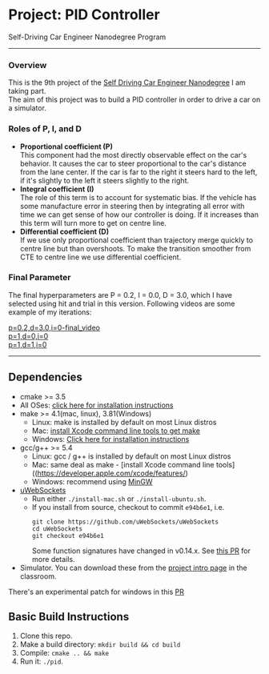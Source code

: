 # Project: PID Controller
Self-Driving Car Engineer Nanodegree Program


---

### Overview
This is the 9th project of the [Self Driving Car Engineer Nanodegree](https://www.udacity.com/course/self-driving-car-engineer-nanodegree--nd013) I am taking part. <br>
The aim of this project was to build a PID controller in order to drive a car on a simulator. 


### Roles of P, I, and D
- **Proportional coefficient (P)**<br/>
This component had the most directly observable effect on the car's behavior. It causes the car to steer proportional to the car's distance from the lane center. If the car is far to the right it steers hard to the left, if it's slightly to the left it steers slightly to the right.
- **Integral coefficient (I)**<br/>
The role of this term is to account for systematic bias. If the vehicle has some manufacture error in steering then by integrating all error with time we can get sense of how our controller is doing. If it increases than this term will turn more to get on centre line. 
- **Differential coefficient (D)**<br/>
If we use only proportional coefficient than trajectory merge quickly to centre line but than overshoots. To make the transition smoother from CTE to centre line we use differential coefficient.


### Final Parameter

The final hyperparameters are P = 0.2, I = 0.0, D = 3.0, which I have selected using hit and trial in this version. Following videos are some example of my iterations:

[p=0.2,d=3.0,i=0-final_video](https://youtu.be/wbWURMcayuY)<br/>
[p=1,d=0,i=0](https://youtu.be/oBmG8EV3pAg)<br/>
[p=1,d=1,i=0](https://youtu.be/Q2rtHsRq2fc)

---

## Dependencies

* cmake >= 3.5
 * All OSes: [click here for installation instructions](https://cmake.org/install/)
* make >= 4.1(mac, linux), 3.81(Windows)
  * Linux: make is installed by default on most Linux distros
  * Mac: [install Xcode command line tools to get make](https://developer.apple.com/xcode/features/)
  * Windows: [Click here for installation instructions](http://gnuwin32.sourceforge.net/packages/make.htm)
* gcc/g++ >= 5.4
  * Linux: gcc / g++ is installed by default on most Linux distros
  * Mac: same deal as make - [install Xcode command line tools]((https://developer.apple.com/xcode/features/)
  * Windows: recommend using [MinGW](http://www.mingw.org/)
* [uWebSockets](https://github.com/uWebSockets/uWebSockets)
  * Run either `./install-mac.sh` or `./install-ubuntu.sh`.
  * If you install from source, checkout to commit `e94b6e1`, i.e.
    ```
    git clone https://github.com/uWebSockets/uWebSockets 
    cd uWebSockets
    git checkout e94b6e1
    ```
    Some function signatures have changed in v0.14.x. See [this PR](https://github.com/udacity/CarND-MPC-Project/pull/3) for more details.
* Simulator. You can download these from the [project intro page](https://github.com/udacity/self-driving-car-sim/releases) in the classroom.

There's an experimental patch for windows in this [PR](https://github.com/udacity/CarND-PID-Control-Project/pull/3)

## Basic Build Instructions

1. Clone this repo.
2. Make a build directory: `mkdir build && cd build`
3. Compile: `cmake .. && make`
4. Run it: `./pid`. 

